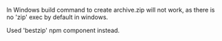 In Windows build command to create archive.zip will not work, as there is no 'zip' exec by default in windows.

Used 'bestzip' npm component instead. 


